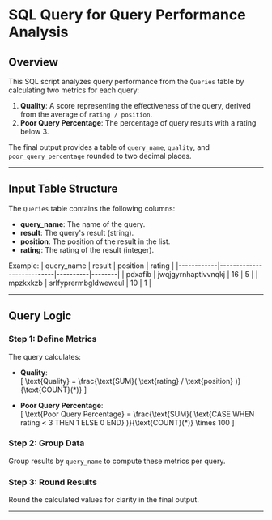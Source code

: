 # SQL Query for Query Performance Analysis

## Overview
This SQL script analyzes query performance from the `Queries` table by calculating two metrics for each query:
1. **Quality**: A score representing the effectiveness of the query, derived from the average of `rating / position`.
2. **Poor Query Percentage**: The percentage of query results with a rating below 3.

The final output provides a table of `query_name`, `quality`, and `poor_query_percentage` rounded to two decimal places.

---

## Input Table Structure

The `Queries` table contains the following columns:
- **query_name**: The name of the query.
- **result**: The query's result (string).
- **position**: The position of the result in the list.
- **rating**: The rating of the result (integer).

Example:
| query_name | result                    | position | rating |
|------------|---------------------------|----------|--------|
| pdxafib    | jwqjgyrnhaptivvnqkj       | 16       | 5      |
| mpzkxkzb   | srlfyprermbgldweweul      | 10       | 1      |

---

## Query Logic

### Step 1: Define Metrics
The query calculates:
- **Quality**:  
  \[
  \text{Quality} = \frac{\text{SUM}( \text{rating} / \text{position} )}{\text{COUNT}(*)}
  \]
  
- **Poor Query Percentage**:  
  \[
  \text{Poor Query Percentage} = \frac{\text{SUM}( \text{CASE WHEN rating < 3 THEN 1 ELSE 0 END} )}{\text{COUNT}(*)} \times 100
  \]

### Step 2: Group Data
Group results by `query_name` to compute these metrics per query.

### Step 3: Round Results
Round the calculated values for clarity in the final output.

---



